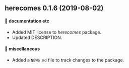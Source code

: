 ## herecomes 0.1.6 (2019-08-02)

#### 💬 documentation etc

  * Added MIT license to *herecomes* package.
  * Updated DESCRIPTION.

#### 🍬 miscellaneous

  * Added a `NEWS.md` file to track changes to the package.
